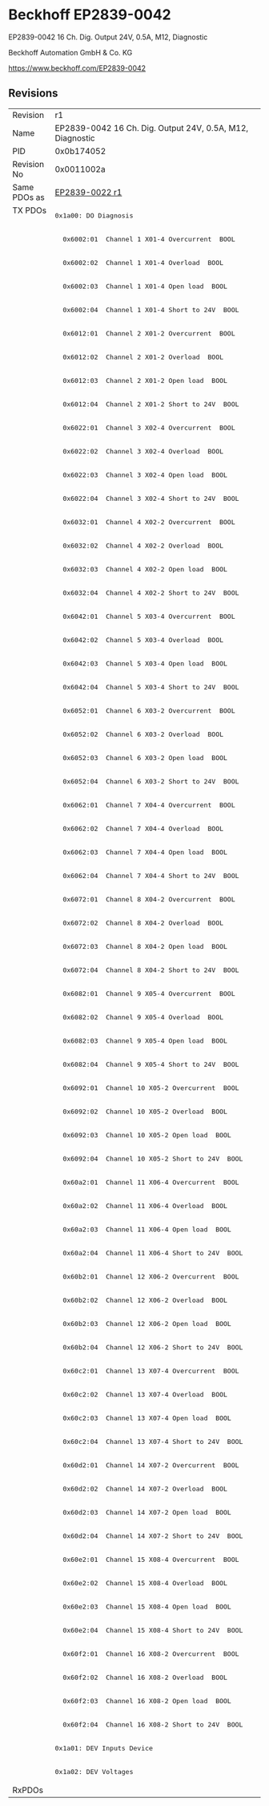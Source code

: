 # Beckhoff EP2839-0042

EP2839-0042 16 Ch. Dig. Output 24V, 0.5A, M12, Diagnostic

Beckhoff Automation GmbH & Co. KG

https://www.beckhoff.com/EP2839-0042

## Revisions
<table>
<tr>
<td>Revision</td>
<td>r1</td>
</tr>
<tr>
<td>Name</td>
<td>EP2839-0042 16 Ch. Dig. Output 24V, 0.5A, M12, Diagnostic</td>
</tr>
<tr>
<td>PID</td>
<td>0x0b174052</td>
</tr>
<tr>
<td>Revision No</td>
<td>0x0011002a</td>
</tr>
<tr>
<td>Same PDOs as</td>
<td><a href="EP2839-0022.md">EP2839-0022 r1</a></td>
</tr>
<tr>
<td rowspan=67 valign=top>TX PDOs</td>
<td><pre>0x1a00: DO Diagnosis</pre></td>
<td></td>
</tr>
<tr>
<td><pre>  0x6002:01  Channel 1 X01-4 Overcurrent  BOOL</pre></td>
</tr>
<tr>
<td><pre>  0x6002:02  Channel 1 X01-4 Overload  BOOL</pre></td>
</tr>
<tr>
<td><pre>  0x6002:03  Channel 1 X01-4 Open load  BOOL</pre></td>
</tr>
<tr>
<td><pre>  0x6002:04  Channel 1 X01-4 Short to 24V  BOOL</pre></td>
</tr>
<tr>
<td><pre>  0x6012:01  Channel 2 X01-2 Overcurrent  BOOL</pre></td>
</tr>
<tr>
<td><pre>  0x6012:02  Channel 2 X01-2 Overload  BOOL</pre></td>
</tr>
<tr>
<td><pre>  0x6012:03  Channel 2 X01-2 Open load  BOOL</pre></td>
</tr>
<tr>
<td><pre>  0x6012:04  Channel 2 X01-2 Short to 24V  BOOL</pre></td>
</tr>
<tr>
<td><pre>  0x6022:01  Channel 3 X02-4 Overcurrent  BOOL</pre></td>
</tr>
<tr>
<td><pre>  0x6022:02  Channel 3 X02-4 Overload  BOOL</pre></td>
</tr>
<tr>
<td><pre>  0x6022:03  Channel 3 X02-4 Open load  BOOL</pre></td>
</tr>
<tr>
<td><pre>  0x6022:04  Channel 3 X02-4 Short to 24V  BOOL</pre></td>
</tr>
<tr>
<td><pre>  0x6032:01  Channel 4 X02-2 Overcurrent  BOOL</pre></td>
</tr>
<tr>
<td><pre>  0x6032:02  Channel 4 X02-2 Overload  BOOL</pre></td>
</tr>
<tr>
<td><pre>  0x6032:03  Channel 4 X02-2 Open load  BOOL</pre></td>
</tr>
<tr>
<td><pre>  0x6032:04  Channel 4 X02-2 Short to 24V  BOOL</pre></td>
</tr>
<tr>
<td><pre>  0x6042:01  Channel 5 X03-4 Overcurrent  BOOL</pre></td>
</tr>
<tr>
<td><pre>  0x6042:02  Channel 5 X03-4 Overload  BOOL</pre></td>
</tr>
<tr>
<td><pre>  0x6042:03  Channel 5 X03-4 Open load  BOOL</pre></td>
</tr>
<tr>
<td><pre>  0x6042:04  Channel 5 X03-4 Short to 24V  BOOL</pre></td>
</tr>
<tr>
<td><pre>  0x6052:01  Channel 6 X03-2 Overcurrent  BOOL</pre></td>
</tr>
<tr>
<td><pre>  0x6052:02  Channel 6 X03-2 Overload  BOOL</pre></td>
</tr>
<tr>
<td><pre>  0x6052:03  Channel 6 X03-2 Open load  BOOL</pre></td>
</tr>
<tr>
<td><pre>  0x6052:04  Channel 6 X03-2 Short to 24V  BOOL</pre></td>
</tr>
<tr>
<td><pre>  0x6062:01  Channel 7 X04-4 Overcurrent  BOOL</pre></td>
</tr>
<tr>
<td><pre>  0x6062:02  Channel 7 X04-4 Overload  BOOL</pre></td>
</tr>
<tr>
<td><pre>  0x6062:03  Channel 7 X04-4 Open load  BOOL</pre></td>
</tr>
<tr>
<td><pre>  0x6062:04  Channel 7 X04-4 Short to 24V  BOOL</pre></td>
</tr>
<tr>
<td><pre>  0x6072:01  Channel 8 X04-2 Overcurrent  BOOL</pre></td>
</tr>
<tr>
<td><pre>  0x6072:02  Channel 8 X04-2 Overload  BOOL</pre></td>
</tr>
<tr>
<td><pre>  0x6072:03  Channel 8 X04-2 Open load  BOOL</pre></td>
</tr>
<tr>
<td><pre>  0x6072:04  Channel 8 X04-2 Short to 24V  BOOL</pre></td>
</tr>
<tr>
<td><pre>  0x6082:01  Channel 9 X05-4 Overcurrent  BOOL</pre></td>
</tr>
<tr>
<td><pre>  0x6082:02  Channel 9 X05-4 Overload  BOOL</pre></td>
</tr>
<tr>
<td><pre>  0x6082:03  Channel 9 X05-4 Open load  BOOL</pre></td>
</tr>
<tr>
<td><pre>  0x6082:04  Channel 9 X05-4 Short to 24V  BOOL</pre></td>
</tr>
<tr>
<td><pre>  0x6092:01  Channel 10 X05-2 Overcurrent  BOOL</pre></td>
</tr>
<tr>
<td><pre>  0x6092:02  Channel 10 X05-2 Overload  BOOL</pre></td>
</tr>
<tr>
<td><pre>  0x6092:03  Channel 10 X05-2 Open load  BOOL</pre></td>
</tr>
<tr>
<td><pre>  0x6092:04  Channel 10 X05-2 Short to 24V  BOOL</pre></td>
</tr>
<tr>
<td><pre>  0x60a2:01  Channel 11 X06-4 Overcurrent  BOOL</pre></td>
</tr>
<tr>
<td><pre>  0x60a2:02  Channel 11 X06-4 Overload  BOOL</pre></td>
</tr>
<tr>
<td><pre>  0x60a2:03  Channel 11 X06-4 Open load  BOOL</pre></td>
</tr>
<tr>
<td><pre>  0x60a2:04  Channel 11 X06-4 Short to 24V  BOOL</pre></td>
</tr>
<tr>
<td><pre>  0x60b2:01  Channel 12 X06-2 Overcurrent  BOOL</pre></td>
</tr>
<tr>
<td><pre>  0x60b2:02  Channel 12 X06-2 Overload  BOOL</pre></td>
</tr>
<tr>
<td><pre>  0x60b2:03  Channel 12 X06-2 Open load  BOOL</pre></td>
</tr>
<tr>
<td><pre>  0x60b2:04  Channel 12 X06-2 Short to 24V  BOOL</pre></td>
</tr>
<tr>
<td><pre>  0x60c2:01  Channel 13 X07-4 Overcurrent  BOOL</pre></td>
</tr>
<tr>
<td><pre>  0x60c2:02  Channel 13 X07-4 Overload  BOOL</pre></td>
</tr>
<tr>
<td><pre>  0x60c2:03  Channel 13 X07-4 Open load  BOOL</pre></td>
</tr>
<tr>
<td><pre>  0x60c2:04  Channel 13 X07-4 Short to 24V  BOOL</pre></td>
</tr>
<tr>
<td><pre>  0x60d2:01  Channel 14 X07-2 Overcurrent  BOOL</pre></td>
</tr>
<tr>
<td><pre>  0x60d2:02  Channel 14 X07-2 Overload  BOOL</pre></td>
</tr>
<tr>
<td><pre>  0x60d2:03  Channel 14 X07-2 Open load  BOOL</pre></td>
</tr>
<tr>
<td><pre>  0x60d2:04  Channel 14 X07-2 Short to 24V  BOOL</pre></td>
</tr>
<tr>
<td><pre>  0x60e2:01  Channel 15 X08-4 Overcurrent  BOOL</pre></td>
</tr>
<tr>
<td><pre>  0x60e2:02  Channel 15 X08-4 Overload  BOOL</pre></td>
</tr>
<tr>
<td><pre>  0x60e2:03  Channel 15 X08-4 Open load  BOOL</pre></td>
</tr>
<tr>
<td><pre>  0x60e2:04  Channel 15 X08-4 Short to 24V  BOOL</pre></td>
</tr>
<tr>
<td><pre>  0x60f2:01  Channel 16 X08-2 Overcurrent  BOOL</pre></td>
</tr>
<tr>
<td><pre>  0x60f2:02  Channel 16 X08-2 Overload  BOOL</pre></td>
</tr>
<tr>
<td><pre>  0x60f2:03  Channel 16 X08-2 Open load  BOOL</pre></td>
</tr>
<tr>
<td><pre>  0x60f2:04  Channel 16 X08-2 Short to 24V  BOOL</pre></td>
</tr>
<tr>
<td><pre>0x1a01: DEV Inputs Device</pre></td>
</tr>
<tr>
<td><pre>0x1a02: DEV Voltages</pre></td>
</tr>
<tr>
<td>RxPDOs</td>
<td></td>
</tr>
</table>

